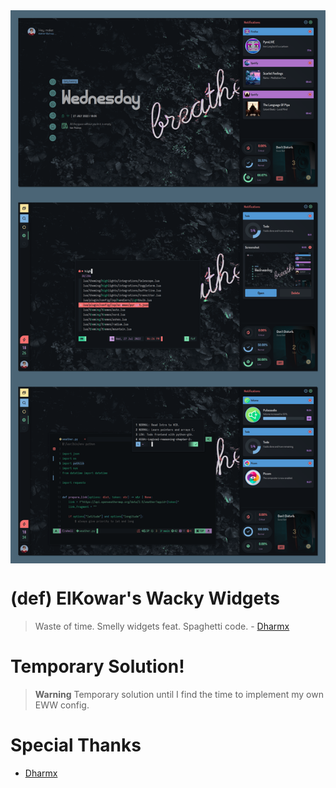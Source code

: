 <img alt="Eww Config" src="../../.github/assets/main/png/eww-config.png" align="center">

# (def) ElKowar's Wacky Widgets
> Waste of time. Smelly widgets feat. Spaghetti code. -
> [Dharmx](https://github.com/dharmx/vile)

# Temporary Solution!
> **Warning**
> Temporary solution until I find the time to implement my own EWW config.

# Special Thanks
- [Dharmx](https://github.com/dharmx)
